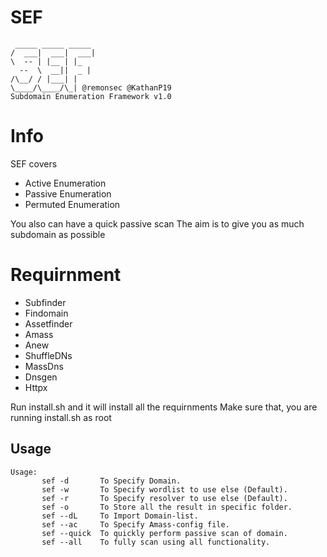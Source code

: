 # SEF

```
 _____ _____ _____
/  ___|  ___|  ___|
\  -- | |__ | |_
  --  \  __||  _ |
/\__/ / |___| |
\____/\____/\_| @remonsec @KathanP19
Subdomain Enumeration Framework v1.0
```

# Info

SEF covers  
* Active Enumeration
* Passive Enumeration
* Permuted Enumeration

You also can have a quick passive scan
The aim is to give you as much subdomain as possible


# Requirnment 

* Subfinder
* Findomain
* Assetfinder
* Amass
* Anew
* ShuffleDNs
* MassDns
* Dnsgen
* Httpx

Run install.sh and it will install all the requirnments 
Make sure that, you are running install.sh as root

## Usage

```
Usage: 						
       sef -d       To Specify Domain.
       sef -w       To Specify wordlist to use else (Default).
       sef -r       To Specify resolver to use else (Default).
       sef -o       To Store all the result in specific folder.
       sef --dL     To Import Domain-list.
       sef --ac     To Specify Amass-config file.
       sef --quick  To quickly perform passive scan of domain.
       sef --all    To fully scan using all functionality.
```